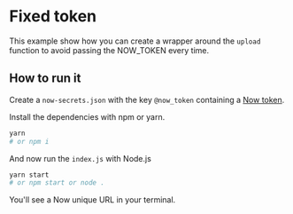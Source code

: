 # Fixed token
This example show how you can create a wrapper around the `upload` function to avoid passing the NOW_TOKEN every time.

## How to run it
Create a `now-secrets.json` with the key `@now_token` containing a [Now token](https://zeit.co/account/tokens).

Install the dependencies with npm or yarn.

```bash
yarn
# or npm i
```

And now run the `index.js` with Node.js

```bash
yarn start
# or npm start or node .
```

You'll see a Now unique URL in your terminal.
